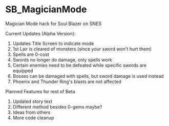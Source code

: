 # SB_MagicianMode
Magician Mode hack for Soul Blazer on SNES

Current Updates (Alpha Version):
1. Updates Title Screen to indicate mode
2. 1st Lair is cleared of monsters (since your sword won't hurt them)
3. Spells are 0-cost
4. Swords no longer do damage, only spells work
5. Certain enemies need to be defeated while specific swords are equipped
6. Bosses can be damaged with spells, but sword damage is used instead
7. Phoenix and Thunder Ring's blasts are not affected

Planned Features for rest of Beta
1. Updated story text
2. Different method besides 0-gems maybe?
3. Ideas from others
4. More code cleanup
